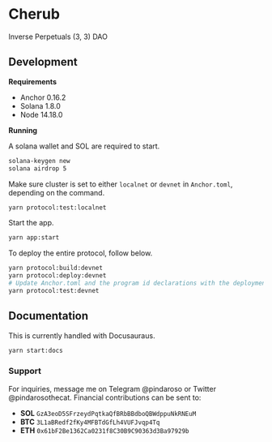 # Cherub

Inverse Perpetuals (3, 3) DAO

## Development

**Requirements**

- Anchor 0.16.2
- Solana 1.8.0
- Node 14.18.0

**Running**

A solana wallet and SOL are required to start.

```bash
solana-keygen new
solana airdrop 5
```

Make sure cluster is set to either `localnet` or `devnet` in `Anchor.toml`, depending on the command.

```bash
yarn protocol:test:localnet
```

Start the app.

```bash
yarn app:start
```

To deploy the entire protocol, follow below.

```bash
yarn protocol:build:devnet
yarn protocol:deploy:devnet
# Update Anchor.toml and the program id declarations with the deployment public keys
yarn protocol:test:devnet
```

## Documentation

This is currently handled with Docusauraus.

```bash
yarn start:docs
```

### Support

For inquiries, message me on Telegram @pindaroso or Twitter @pindarosothecat. Financial contributions can be sent to:

- **SOL** `GzA3eoD5SFrzeydPqtkaQfBRbBBdboQBWdppuNkRNEuM`
- **BTC** `3L1aBRedf2fKy4MFBTdGfLh4VUFJvqp4Tq`
- **ETH** `0x61bF2Be1362Ca0231f8C30B9C90363d3Ba97929b`
